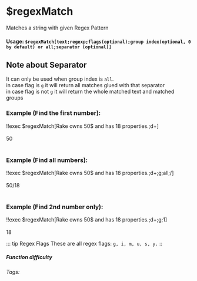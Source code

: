 # $regexMatch
Matches a string with given Regex Pattern

#### Usage: `$regexMatch[text;regexp;flags(optional);group index(optional, 0 by default) or all;separator (optional)]`

## Note about Separator
It can only be used when group index is `all`.\
in case flag is `g` it will return all matches glued with that separator\
in case flag is not `g` it will return the whole matched text and matched groups

### Example (Find the first number):
<discord-messages>
          <discord-message :bot="false" role-color="#ffcc9a" author="Member">
        !!exec $regexMatch[Rake owns 50$ and has 18 properties.;d+]<br><br>
          </discord-message>
          <discord-message :bot="true" role-color="#0099ff" author="Custom Command" avatar="https://media.discordapp.net/avatars/725721249652670555/781224f90c3b841ba5b40678e032f74a.webp">
        50<br><br>
        </discord-message>
</discord-messages>

### Example (Find all numbers):
<discord-messages>
          <discord-message :bot="false" role-color="#ffcc9a" author="Member">
        !!exec $regexMatch[Rake owns 50$ and has 18 properties.;d+;g;all;/]<br><br>
          </discord-message>
          <discord-message :bot="true" role-color="#0099ff" author="Custom Command" avatar="https://media.discordapp.net/avatars/725721249652670555/781224f90c3b841ba5b40678e032f74a.webp">
        50/18<br><br>
        </discord-message>
</discord-messages>

### Example (Find 2nd number only):
<discord-messages>
          <discord-message :bot="false" role-color="#ffcc9a" author="Member">
        !!exec $regexMatch[Rake owns 50$ and has 18 properties.;d+;g;1]<br><br>
          </discord-message>
          <discord-message :bot="true" role-color="#0099ff" author="Custom Command" avatar="https://media.discordapp.net/avatars/725721249652670555/781224f90c3b841ba5b40678e032f74a.webp">
        18
        </discord-message>
</discord-messages>

::: tip Regex Flags
These are all regex flags: `g, i, m, u, s, y.`
::
##### Function difficulty <Badge type=" warning" text="Medium" vertical="middle" /> 
###### Tags: <Badge type="tip" text="regex" vertical="middle" /> <Badge type="tip" text="search" vertical="middle" /> <Badge type="tip" text="find" vertical="middle" /> <Badge type="tip" text="search" vertical="middle" /> <Badge type="tip" text="match" vertical="middle" />


